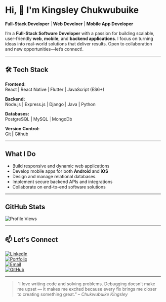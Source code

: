 #  Hi, 👋 I'm Kingsley Chukwubuike  

 **Full-Stack Developer** |  **Web Develoer** |  **Mobile App Developer**

I’m a **Full-Stack Software Developer** with a passion for building scalable, user-friendly **web**, **mobile**, and **backend applications**. I focus on turning ideas into real-world solutions that deliver results. Open to collaboration and new opportunities—let’s connect!.

---


## 🛠 Tech Stack

**Frontend:**  
 React | React Native | Flutter | JavaScript (ES6+)

**Backend:**  
 Node.js | Express.js | Django | Java | Python

**Databases:**  
 PostgreSQL | MySQL | MongoDb

**Version Control:**  
 Git | Github

---

##  What I Do
- Build responsive and dynamic web applications  
- Develop mobile apps for both **Android** and **iOS**  
- Design and manage relational databases  
- Implement secure backend APIs and integrations  
- Collaborate on end-to-end software solutions

---


##  GitHub Stats
 
![Profile Views](https://komarev.com/ghpvc/?username=Buike369&label=Profile%20Views&color=ff69b4&style=flat)

---


## 📫 Let's Connect
[![LinkedIn](https://img.shields.io/badge/LinkedIn-0077B5?logo=linkedin&logoColor=white)](https://www.linkedin.com/in/chukwubuike-kingsley-1a6054224)  
[![Portfolio](https://img.shields.io/badge/Portfolio-000?logo=react&logoColor=white)](https://kingsley-self.vercel.app)  
[![Email](https://img.shields.io/badge/Email-D14836?logo=gmail&logoColor=white)](mailto:chukwubuikekingsley369@gmail.com)  
[![GitHub](https://img.shields.io/badge/GitHub-181717?logo=github&logoColor=white)](https://github.com/Buike369)  

---

> “I love writing code and solving problems. Debugging doesn’t make me upset — it makes me excited because every fix brings me closer to creating something great.” – *Chukwubuike Kingsley*

